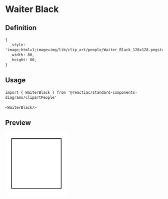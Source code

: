 # Waiter Black

## Definition

```
{
  _style: 'image;html=1;image=img/lib/clip_art/people/Waiter_Black_128x128.pngstrokeColor=none;',
  _width: 80,
  _height: 80,
}
```

## Usage

```
import { WaiterBlack } from '@reactiac/standard-components-diagrams/clipartPeople'

<WaiterBlack/>
```

## Preview

<img src="./waiter-black.png" width="200"/>
